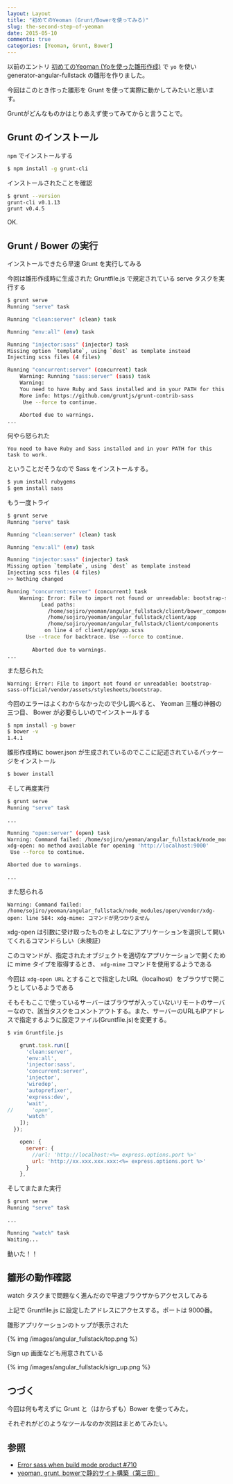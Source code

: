 ```yaml
---
layout: Layout
title: "初めてのYeoman (Grunt/Bowerを使ってみる)"
slug: the-second-step-of-yeoman
date: 2015-05-10
comments: true
categories: [Yeoman, Grunt, Bower]
---
```


以前のエントリ [初めてのYeoman (Yoを使った雛形作成)](http://blog.sojiro.me/blog/2015/05/06/the-first-step-of-yeoman/) で ``` yo ``` を使い generator-angular-fullstack の雛形を作りました。

今回はこのとき作った雛形を Grunt を使って実際に動かしてみたいと思います。

Gruntがどんなものかはとりあえず使ってみてからと言うことで。

## Grunt のインストール

 ``` npm ``` でインストールする

```bash
$ npm install -g grunt-cli
```

インストールされたことを確認

```bash
$ grunt --version
grunt-cli v0.1.13
grunt v0.4.5
```

OK.

## Grunt / Bower の実行

インストールできたら早速 Grunt を実行してみる

今回は雛形作成時に生成された Gruntfile.js で規定されている serve タスクを実行する

```bash
$ grunt serve
Running "serve" task

Running "clean:server" (clean) task

Running "env:all" (env) task

Running "injector:sass" (injector) task
Missing option `template`, using `dest` as template instead
Injecting scss files (4 files)

Running "concurrent:server" (concurrent) task
    Warning: Running "sass:server" (sass) task
    Warning: 
    You need to have Ruby and Sass installed and in your PATH for this task to work.
    More info: https://github.com/gruntjs/grunt-contrib-sass
     Use --force to continue.
    
    Aborted due to warnings.
...
```

何やら怒られた

```
You need to have Ruby and Sass installed and in your PATH for this task to work.
```

ということだそうなので Sass をインストールする。

```bash
$ yum install rubygems
$ gem install sass
```

もう一度トライ

```bash
$ grunt serve
Running "serve" task

Running "clean:server" (clean) task

Running "env:all" (env) task

Running "injector:sass" (injector) task
Missing option `template`, using `dest` as template instead
Injecting scss files (4 files)
>> Nothing changed

Running "concurrent:server" (concurrent) task
    Warning: Error: File to import not found or unreadable: bootstrap-sass-official/vendor/assets/stylesheets/bootstrap.
           Load paths:
             /home/sojiro/yeoman/angular_fullstack/client/bower_components
             /home/sojiro/yeoman/angular_fullstack/client/app
             /home/sojiro/yeoman/angular_fullstack/client/components
            on line 4 of client/app/app.scss
      Use --trace for backtrace. Use --force to continue.
        
        Aborted due to warnings.
...
```

また怒られた

```
Warning: Error: File to import not found or unreadable: bootstrap-sass-official/vendor/assets/stylesheets/bootstrap.
```

今回のエラーはよくわからなかったので少し調べると、 Yeoman 三種の神器の三つ目、 Bower が必要らしいのでインストールする

```bash
$ npm install -g bower
$ bower -v
1.4.1
```

雛形作成時に bower.json が生成されているのでここに記述されているパッケージをインストール

```bash
$ bower install
```

そして再度実行

```bash
$ grunt serve
Running "serve" task

...

Running "open:server" (open) task
Warning: Command failed: /home/sojiro/yeoman/angular_fullstack/node_modules/open/vendor/xdg-open: line 584: xdg-mime: コマンドが見つかりません
xdg-open: no method available for opening 'http://localhost:9000'
 Use --force to continue.

Aborted due to warnings.

...
```

また怒られる

```
Warning: Command failed: /home/sojiro/yeoman/angular_fullstack/node_modules/open/vendor/xdg-open: line 584: xdg-mime: コマンドが見つかりません
```

xdg-open は引数に受け取ったものをよしなにアプリケーションを選択して開いてくれるコマンドらしい（未検証）

このコマンドが、指定されたオブジェクトを適切なアプリケーションで開くために mime タイプを取得するとき、 ``` xdg-mime ``` コマンドを使用するようである

今回は ``` xdg-open URL ``` とすることで指定したURL（localhost）をブラウザで開こうとしているようである

そもそもここで使っているサーバーはブラウザが入っていないリモートのサーバーなので、該当タスクをコメントアウトする。また、サーバーのURLもIPアドレスで指定するように設定ファイル(Gruntfile.js)を変更する。

```bash
$ vim Gruntfile.js
```

```javascript
    grunt.task.run([
      'clean:server',
      'env:all',
      'injector:sass', 
      'concurrent:server',
      'injector',
      'wiredep',
      'autoprefixer',
      'express:dev',
      'wait',
//      'open',
      'watch'
    ]);
  });
```

```javascript
    open: {
      server: {
        //url: 'http://localhost:<%= express.options.port %>'
        url: 'http://xx.xxx.xxx.xxx:<%= express.options.port %>'
      }
    },
```

そしてまたまた実行

```bash
$ grunt serve
Running "serve" task

...

Running "watch" task
Waiting...
```

動いた！！

## 雛形の動作確認

watch タスクまで問題なく進んだので早速ブラウザからアクセスしてみる

上記で Gruntfile.js に設定したアドレスにアクセスする。ポートは 9000番。

雛形アプリケーションのトップが表示された

{% img /images/angular_fullstack/top.png %}

Sign up 画面なども用意されている

{% img /images/angular_fullstack/sign_up.png %}

## つづく

今回は何も考えずに Grunt と（はからずも）Bower を使ってみた。

それぞれがどのようなツールなのか次回はまとめてみたい。

## 参照

* [Error sass when build mode product #710](https://github.com/DaftMonk/generator-angular-fullstack/issues/710)
* [yeoman, grunt, bowerで静的サイト構築（第三回）](http://zkohi.hatenablog.com/entry/2013/12/14/021639)

